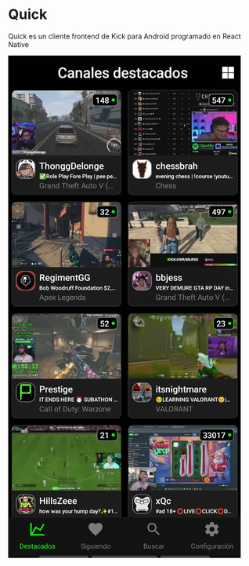 # Quick

Quick es un cliente frontend de Kick para Android programado en React Native

![Preview image](./preview.jpg)